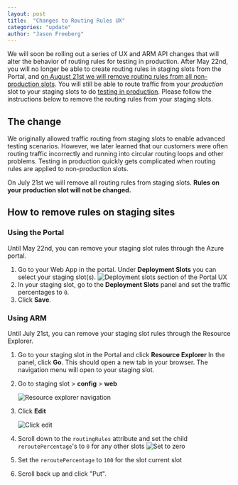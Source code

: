 ```yaml
---
layout: post
title:  "Changes to Routing Rules UX"
categories: "update"
author: "Jason Freeberg"
---
```


We will soon be rolling out a series of UX and ARM API changes that will alter the behavior of routing rules for testing in production. After May 22nd, you will no longer be able to create routing rules in staging slots from the Portal, and <u>on August 21st we will remove routing rules from all non-production slots</u>. You will still be able to route traffic from your *production* slot to your staging slots to do [testing in production](https://blogs.msdn.microsoft.com/seliot/2011/06/07/testing-in-production-tip-it-really-happensexamples-from-facebook-amazon-google-and-microsoft/). Please follow the instructions below to remove the routing rules from your staging slots.

<!-- Add link to new docs after the changes are rolled out -->

## The change

We originally allowed traffic routing from staging slots to enable advanced testing scenarios. However, we later learned that our customers were often routing traffic incorrectly and running into circular routing loops and other problems. Testing in production quickly gets complicated when routing rules are applied to non-production slots.  

On July 21st we will remove all routing rules from staging slots. **Rules on your production slot will not be changed.**

## How to remove rules on staging sites

### Using the Portal

Until May 22nd, you can remove your staging slot rules through the Azure portal.

1. Go to your Web App in the portal. Under **Deployment Slots** you can select your staging slot(s).
    ![Deployment slots section of the Portal UX]({{site.baseurl}}/media/2019/03/remove-staging-rules1.PNG)
1. In your staging slot, go to the **Deployment Slots** panel and set the traffic percentages to `0`.
1. Click **Save**.

### Using ARM

Until July 21st, you can remove your staging slot rules through the Resource Explorer.

1. Go to your staging slot in the Portal and click **Resource Explorer**
    In the panel, click **Go**. This should open a new tab in your browser. The navigation menu will open to your staging slot.
1. Go to staging slot > **config** > **web**

    ![Resource explorer navigation]({{site.baseurl}}/media/2019/03/remove-staging-rules2.PNG)
1. Click **Edit**

    ![Click edit]({{site.baseurl}}/media/2019/03/remove-staging-rules3.PNG)
1. Scroll down to the `routingRules` attribute and set the child `reroutePercentage`'s to `0` for any other slots
    ![Set to zero]({{site.baseurl}}/media/2019/03/remove-staging-rules4.png)
1. Set the `reroutePercentage` to `100` for the slot current slot
1. Scroll back up and click "Put".
